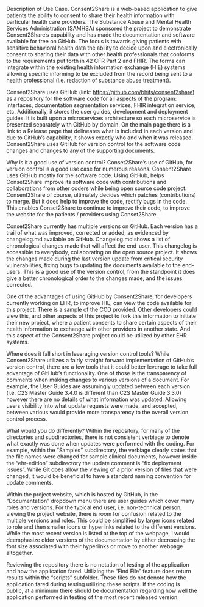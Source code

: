 Description of Use Case. 
Consent2Share is a web-based application to give patients the ability to consent to share their health information with particular health care providers. The Substance Abuse and Mental Health Services Administration (SAMHSA) sponsored the project to demonstrate Consent2Share’s capability and has made the documentation and software available for free on GitHub. The focus is towards giving patients with sensitive behavioral health data the ability to decide upon and electronically consent to sharing their data with other health professionals that conforms to the requirements put forth in 42 CFR Part 2 and FHIR. The forms can integrate within the existing health information exchange (HIE) systems allowing specific informing to be excluded from the record being sent to a health professional (i.e. redaction of substance abuse treatment).

Consent2Share uses GitHub (link: https://github.com/bhits/consent2share) as a repository for the software code for all aspects of the program: interfaces, documentation segmentation services, FHIR integration service, etc. Additionally, it stores the user guides, development and deployment guides. It is built upon a microservices architecture so each microservice is presented separately with GitHub by domain. On the main page there is a link to a Release page that delineates what is included in each version and due to GitHub’s capability, it shows exactly who and when it was released. Consent2Share uses GitHub for version control for the software code changes and changes to any of the supporting documents.

Why is it a good use of version control? 
Conset2Share’s use of GitHub, for version control is a good use case for numerous reasons. Consent2Share uses GitHub mostly for the software code. Using GitHub, helps Conset2Share improve its software code with contributions and collaborations from other coders while being open source code project. Consent2Share of course, ultimately decides which patches (contributions) to merge. But it does help to improve the code, rectify bugs in the code. This enables Conset2Share to continue to improve their code, to improve the website for the patients / providers using Conset2Share.

Conset2Share currently has multiple versions on GitHub. Each version has a trail of what was improved, corrected or added, as evidenced by changelog.md available on GitHub. Changelog.md shows a list of chronological changes made that will affect the end-user. This changelog is accessible to everybody, collaborating on the open source project. It shows the changes made during the last version update from critical security vulnerabilities, fixing bugs to updating the documents available to the end-users. This is a good use of the version control, from the standpoint it does give a better chronological order to the changes made, and the issues corrected.

One of the advantages of using GitHub by Consent2Share, for developers currently working on EHR, to improve HIE, can view the code available for this project. There is a sample of the CCD provided. Other developers could view this, and other aspects of this project to fork this information to initiate their new project, where a patient consents to share certain aspects of their health information to exchange with other providers in another state. And this aspect of the Consent2Share project could be utilized by other EHR systems.

Where does it fall short in leveraging version control tools?
While Consent2Share utilizes a fairly straight forward implementation of GitHub’s version control, there are a few tools that it could better leverage to take full advantage of GitHub’s functionality. One of those is the transparency of comments when making changes to various versions of a document. For example, the User Guides are assumingly updated between each version (i.e. C2S Master Guide 3.4.0 is different than C2S Master Guide 3.3.0) however there are no details of what information was updated. Allowing users visibility into what update requests were made, and accepted, between various would provide more transparency to the overall version control process. 

What would you do differently?
Within the repository, for many of the directories and subdirectories, there is not consistent verbiage to denote what exactly was done when updates were performed with the coding. For example, within the “Samples” subdirectory, the verbiage clearly states that the file names were changed for sample clinical documents, however inside the “ehr-edition” subdirectory the update comment is “fix deployment issues”. While Git does allow the viewing of a prior version of files that were changed, it would be beneficial to have a standard naming convention for update comments.

Within the project website, which is hosted by GitHub, in the “Documentation” dropdown menu there are user guides which cover many roles and versions. For the typical end user, i.e. non-technical person, viewing the project website, there is room for confusion related to the multiple versions and roles. This could be simplified by larger icons related to role and then smaller icons or hyperlinks related to the different versions. While the most recent version is listed at the top of the webpage, I would deemphasize older versions of the documentation by either decreasing the font size associated with their hyperlinks or move to another webpage altogether. 

Reviewing the repository there is no notation of testing of the application and how the application fared. Utilizing the “Find File” feature does return results within the “scripts” subfolder.  These files do not denote how the application fared during testing utilizing these scripts. If the coding is public, at a minimum there should be documentation regarding how well the application performed in testing of the most recent released version. 

